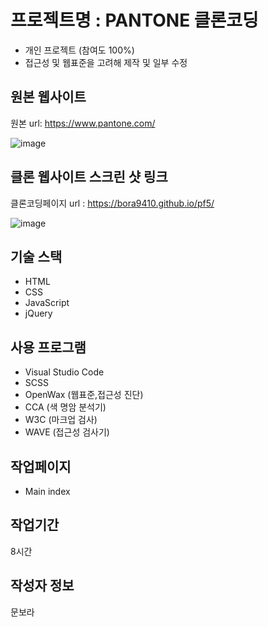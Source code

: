 # 프로젝트명 : PANTONE 클론코딩
- 개인 프로젝트 (참여도 100%)
- 접근성 및 웹표준을 고려해 제작 및 일부 수정


## 원본 웹사이트
원본 url: https://www.pantone.com/

![image](https://github.com/bora9410/pf5/assets/142555231/c3deea93-9908-46e2-bab3-179f9e73a671)


## 클론 웹사이트 스크린 샷 링크
클론코딩페이지 url : https://bora9410.github.io/pf5/

![image](https://github.com/bora9410/pf5/assets/142555231/9f8a6ae2-8773-4abc-a45b-0a3e72d02155)


## 기술 스택
- HTML
- CSS
- JavaScript
- jQuery


## 사용 프로그램
- Visual Studio Code
- SCSS
- OpenWax (웹표준,접근성 진단)
- CCA (색 명암 분석기)
- W3C (마크업 검사)
- WAVE (접근성 검사기)

   
## 작업페이지
- Main index

  
## 작업기간
8시간


## 작성자 정보
문보라


